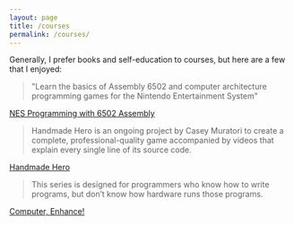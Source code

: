 ```yaml
---
layout: page
title: /courses
permalink: /courses/
---
```


Generally, I prefer books and self-education to courses, but here are a few that I enjoyed:

> "Learn the basics of Assembly 6502 and computer architecture programming games for the Nintendo Entertainment System"

[NES Programming with 6502 Assembly](https://pikuma.com/courses/nes-game-programming-tutorial)

> Handmade Hero is an ongoing project by Casey Muratori to create a complete, professional-quality game accompanied by videos that explain every single line of its source code.

[Handmade Hero](https://guide.handmadehero.org/)

> This series is designed for programmers who know how to write programs, but don’t know how hardware runs those programs.

[Computer, Enhance!](https://www.computerenhance.com/)
